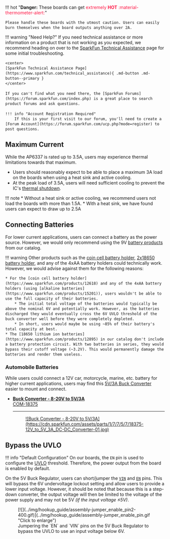 !!! hot "**Danger:** These boards can get <span style="color: #ff1744;">extremely **HOT** :material-thermometer-alert:</span>"
	
	Please handle these boards with the utmost caution. Users can easily burn themselves when the board outputs anything over 2A. 

!!! warning "Need Help?"
    If you need technical assistance or more information on a product that is not working as you expected, we recommend heading on over to the [SparkFun Technical Assistance](https://www.sparkfun.com/technical_assistanc) page for some initial troubleshooting.

    <center>
    [SparkFun Technical Assistance Page](https://www.sparkfun.com/technical_assistance){ .md-button .md-button--primary }
    </center>
    
    If you can't find what you need there, the [SparkFun Forums](https://forum.sparkfun.com/index.php) is a great place to search product forums and ask questions.
    
    !!! info "Account Registration Required"
        If this is your first visit to our forum, you'll need to create a [Forum Account](https://forum.sparkfun.com/ucp.php?mode=register) to post questions.

## Maximum Current
While the AP6337 is rated up to 3.5A, users may experience thermal limitations towards that maximum.

* Users should reasonably expect to be able to place a maximum 3A load on the boards when using a heat sink and active cooling. 
* At the peak load of 3.5A, users will need sufficient cooling to prevent the IC's [thermal shutdown](#thermal-characteristics "The AP63357 has a 170&deg;C (338&deg;F) thermal shutdown temperature.").

!!! note
    * Without a heat sink or active cooling, we recommend users not load the boards with more than 1.5A.
    * With a heat sink, we have found users can expect to draw up to 2.5A
		
## Connecting Batteries
For lower current applications, users can connect a battery as the power source. However, we would only recommend using the 9V [battery products](https://www.sparkfun.com/categories/54) from our catalog.

!!! warning
    Other products such as the [coin cell battery holder](https://www.sparkfun.com/products/12618), [2x18650 battery holder](https://www.sparkfun.com/products/12900), and any of the 4xAA battery holders could technically work. However, we would advise against them for the following reasons:

    * For the [coin cell battery holder](https://www.sparkfun.com/products/12618) and any of the 4xAA battery holders (using [alkaline batteries](https://www.sparkfun.com/products/15201)), users wouldn't be able to use the full capacity of their batteries.
        * The initial total voltage of the batteries would typically be above the nominal 6V and potentially work. However, as the batteries discharged they would eventually cross the 6V UVLO threshold of the buck converter well before they were completely depleted.
        * In short, users would maybe be using ~85% of their battery's total capacity at best.
    * The [18650 lithium ion batteries](https://www.sparkfun.com/products/12895) in our catalog don't include a battery protection circuit. With two batteries in series, they would bypass their cutoff voltage (~3.2V). This would permanently damage the batteries and render them useless.

### Automobile Batteries
While users could connect a 12V car, motorcycle, marine, etc. battery for higher current applications, users may find this [5V/3A Buck Converter](https://www.sparkfun.com/products/18375) easier to mount and connect.

<div class="grid cards" markdown>

-   <a href="https://www.sparkfun.com/products/18375">**Buck Converter - 8-20V to 5V/3A**<br>
	COM-18375

	---

	<figure markdown>
	![Buck Converter - 8-20V to 5V/3A](https://cdn.sparkfun.com/assets/parts/1/7/7/5/7/18375-12V_to_5V_3A_DC-DC_Converter-01.jpg)
	</figure></a>

</div>


## Bypass the UVLO
!!! info "Default Configuration"
    On our boards, the `EN` pin is used to configure the [UVLO](../hardware_overview/#undervoltage-lockout "Undervoltage Lockout") threshold. Therefore, the power output from the board is enabled by default.

On the 5V Buck Regulator, users can short/jumper the [`VIN`](../hardware_overview/#power "Input Voltage") and [`EN`](../hardware_overview/#power-control "Enable Pin") pins. This will bypass the 6V undervoltage lockout setting and allow users to provide a lower input voltage. However, it should be noted that because this is a step-down converter, the output voltage will then be limited to the voltage of the power supply and may not be 5V *(if the input voltage ≤5V)*.

<figure markdown>
[![](../img/hookup_guide/assembly-jumper_enable_pin2-400.gif)](../img/hookup_guide/assembly-jumper_enable_pin.gif "Click to enlarge")
<figcaption markdown>
Jumpering the `EN` and `VIN` pins on the 5V Buck Regulator to bypass the UVLO to use an input voltage below 6V.
</figcaption>
</figure>